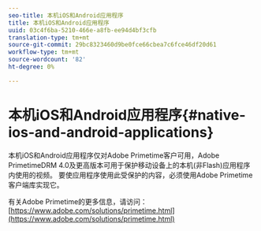 ```yaml
---
seo-title: 本机iOS和Android应用程序
title: 本机iOS和Android应用程序
uuid: 03c4f6ba-5210-466e-a8fb-ee94d4bf3cfb
translation-type: tm+mt
source-git-commit: 29bc8323460d9be0fce66cbea7c6fce46df20d61
workflow-type: tm+mt
source-wordcount: '82'
ht-degree: 0%

---
```



# 本机iOS和Android应用程序{#native-ios-and-android-applications}

本机iOS和Android应用程序仅对Adobe Primetime客户可用，Adobe PrimetimeDRM 4.0及更高版本可用于保护移动设备上的本机(非Flash)应用程序内使用的视频。 要使应用程序使用此受保护的内容，必须使用Adobe Primetime客户端库实现它。

有关Adobe Primetime的更多信息，请访问：[https://www.adobe.com/solutions/primetime.html](https://www.adobe.com/solutions/primetime.html)
